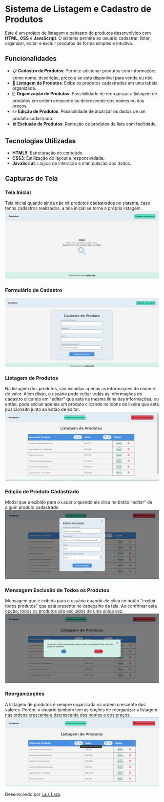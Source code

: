 # Sistema de Listagem e Cadastro de Produtos

Este é um projeto de listagem e cadastro de produtos desenvolvido com **HTML**, **CSS** e **JavaScript**. O sistema permite ao usuário cadastrar, listar, organizar, editar e excluir produtos de forma simples e intuitiva.

## Funcionalidades  

- 📋 **Cadastro de Produtos**: Permite adicionar produtos com informações como nome, descrição, preço e se está disponível para venda ou não.  
- 📄 **Listagem de Produtos**: Exibe os produtos cadastrados em uma tabela organizada.
- 🗄️ **Organização de Produtos**: Possibilidade de reorganizar a listagem de produtos em ordem crescente ou decrescente dos nomes ou dos preços.
- ✏️ **Edição de Produtos**: Possibilidade de atualizar os dados de um produto cadastrado.  
- 🗑️ **Exclusão de Produtos**: Remoção de produtos da lista com facilidade.

## Tecnologias Utilizadas  

- **HTML5**: Estruturação do conteúdo.
- **CSS3**: Estilização do layout e responsividade. 
- **JavaScript**: Lógica de interação e manipulação dos dados.

## Capturas de Tela

### Tela Inicial
Tela inicial quando ainda não há produtos cadastrados no sistema, caso tenha cadastros realizados, a tela inicial se torna a própria listagem.
![Tela Inicial](./assets/img/tela-inicial.png)

### Formulário de Cadastro
![Formulário de Cadastro](./assets/img/forms-cadastro.png)

### Listagem de Produtos
Na listagem dos produtos, são exibidas apenas as informações do nome e do valor. Além disso, o usuário pode editar todas as informações do cadastro clicando em "editar" que está na mesma linha das informações, ou então, pode excluir apenas um produto clicando no ícone de lixeira que está posicionado junto ao botão de editar.
![Listagem de Produtos](./assets/img/listagem-produtos.png)

### Edição de Produto Cadastrado
Modal que é exibido para o usuário quando ele clica no botão "editar" de algum produto cadastrado.
![Edição de Produto](./assets/img/edição-produto.png)

### Mensagem Exclusão de Todos os Produtos
Mensagem que é exibida para o usuário quando ele clica no botão "excluir todos produtos" que está presente no cabeçalho da tela. Ao confirmar esta opção, todos os produtos são excluídos de uma única vez.
![Excluir Todos os Produtos](./assets/img/mensagem-exclusao.png)

### Reorganizações
A listagem de produtos é sempre organizada na ordem crescente dos valores. Porém, o usuário também tem as opções de reorganizar a listagem nas ordens crescente e decrescente dos nomes e dos preços.
![Reorganizações da Listagem](./assets/img/reorganizacao-nome.png)


Desenvolvido por [Laís Lara](https://github.com/Lais-lfs/).